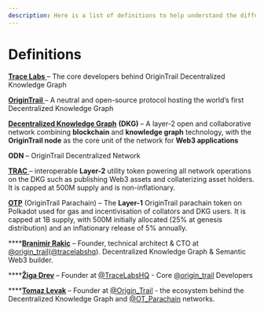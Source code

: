 ```yaml
---
description: Here is a list of definitions to help understand the different terms out there
---
```


# Definitions

[**Trace Labs** ](https://tracelabs.io/)– The core developers behind OriginTrail Decentralized Knowledge Graph

[**OriginTrail** ](https://origintrail.io/)– A neutral and open-source protocol hosting the world’s first Decentralized Knowledge Graph

[**Decentralized Knowledge Graph**](https://docs.origintrail.io/layer-2-decentralized-knowledge-graph-dkg/dkgintro) **(DKG)** – A layer-2 open and collaborative network combining **blockchain** and **knowledge graph** technology, with the **OriginTrail node** as the core unit of the network for **Web3 applications**

**ODN** – OriginTrail Decentralized Network

[**TRAC** ](https://www.coingecko.com/en/coins/origintrail)– interoperable **Layer-2** utility token powering all network operations on the DKG such as publishing Web3 assets and collaterizing asset holders. It is capped at 500M supply and is non-inflationary.

[**OTP**](https://parachain.origintrail.io/) (OriginTrail Parachain) – The **Layer-1** OriginTrail parachain token on Polkadot used for gas and incentivisation of collators and DKG users. It is capped at 1B supply, with 500M initially allocated (25% at genesis distribution) and an inflationary release of 5% annually.

****[**Branimir Rakic**](https://twitter.com/branarakic) – Founder, technical architect & CTO at [@origin\_trail](https://twitter.com/origin\_trail)([@tracelabshq](https://twitter.com/tracelabshq)). Decentralized Knowledge Graph & Semantic Web3 builder.&#x20;

****[**Žiga Drev**](https://twitter.com/DrevZiga) – Founder at [@TraceLabsHQ](https://twitter.com/TraceLabsHQ) - Core [@origin\_trail](https://twitter.com/origin\_trail) Developers

****[**Tomaz Levak**](https://twitter.com/TomazOT) – Founder at [@Origin\_Trail](https://twitter.com/Origin\_Trail) - the ecosystem behind the Decentralized Knowledge Graph and [@OT\_Parachain](https://twitter.com/OT\_Parachain) networks.

